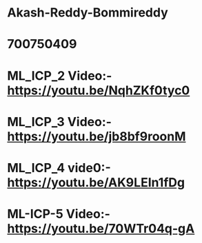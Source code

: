 # Akash-Reddy-Bommireddy
# 700750409
# ML_ICP_2 Video:-https://youtu.be/NqhZKf0tyc0
# ML_ICP_3 Video:- https://youtu.be/jb8bf9roonM
# ML_ICP_4 vide0:- https://youtu.be/AK9LEIn1fDg
# ML-ICP-5 Video:- https://youtu.be/70WTr04q-gA

